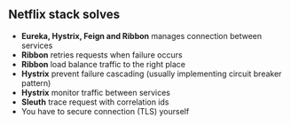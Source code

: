 ## Netflix stack solves

* **Eureka, Hystrix, Feign and Ribbon** manages connection between services
* **Ribbon** retries requests when failure occurs
* **Ribbon** load balance traffic to the right place
* **Hystrix** prevent failure cascading (usually implementing circuit breaker pattern)
* **Hystrix** monitor traffic between services
* **Sleuth** trace request with correlation ids
* You have to secure connection (TLS) yourself